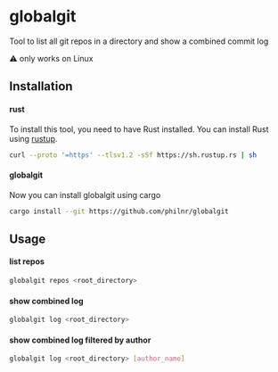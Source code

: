 # globalgit
Tool to list all git repos in a directory and show a combined commit log

:warning: only works on Linux

## Installation

#### rust
To install this tool, you need to have Rust installed. You can install Rust using [rustup](https://rustup.rs/).

```sh
curl --proto '=https' --tlsv1.2 -sSf https://sh.rustup.rs | sh
```

#### globalgit
Now you can install globalgit using cargo
```sh
cargo install --git https://github.com/philnr/globalgit
```

## Usage
#### list repos 
```sh
globalgit repos <root_directory>
```

#### show combined log
```sh
globalgit log <root_directory>
```

#### show combined log filtered by author
```sh
globalgit log <root_directory> [author_name]
```
